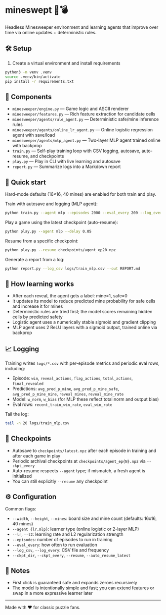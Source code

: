 
# mineswept 🚩💣

Headless Minesweeper environment and learning agents that improve over time via online updates + deterministic rules.

## 🛠️ Setup

1) Create a virtual environment and install requirements

```bash
python3 -m venv .venv
source .venv/bin/activate
pip install -r requirements.txt
```

## 🧩 Components

- `minesweeper/engine.py` — Game logic and ASCII renderer
- `minesweeper/features.py` — Rich feature extraction for candidate cells
- `minesweeper/agents/rule_agent.py` — Deterministic safe/mine inference rules
- `minesweeper/agents/online_lr_agent.py` — Online logistic regression agent with save/load
- `minesweeper/agents/mlp_agent.py` — Two-layer MLP agent trained online with backprop
- `train.py` — Self-play training loop with CSV logging, autosave, auto-resume, and checkpoints
- `play.py` — Play in CLI with live learning and autosave
- `report.py` — Summarize logs into a Markdown report

## 🚀 Quick start

Hard-mode defaults (16×16, 40 mines) are enabled for both train and play.

Train with autosave and logging (MLP agent):

```bash
python train.py --agent mlp --episodes 2000 --eval_every 200 --log_every 1 --log_csv logs/train_mlp.csv
```

Play a game using the latest checkpoint (auto-resume):

```bash
python play.py --agent mlp --delay 0.05
```

Resume from a specific checkpoint:

```bash
python play.py --resume checkpoints/agent_ep20.npz
```

Generate a report from a log:

```bash
python report.py --log_csv logs/train_mlp.csv --out REPORT.md
```

## 🧠 How learning works

- After each reveal, the agent gets a label: mine=1, safe=0
- It updates its model to reduce predicted mine probability for safe cells and increase it for mines
- Deterministic rules are tried first; the model scores remaining hidden cells by predicted safety
- Logistic agent uses a numerically stable sigmoid and gradient clipping
- MLP agent uses 2 ReLU layers with a sigmoid output, trained online via backprop

## 📈 Logging

Training writes `logs/*.csv` with per-episode metrics and periodic eval rows, including:

- Episode: `win`, `reveal_actions`, `flag_actions`, `total_actions`, `final_revealed`
- Predictions: `avg_pred_p_mine`, `avg_pred_p_mine_safe`, `avg_pred_p_mine_mine`, `reveal_mines`, `reveal_mine_rate`
- Model: `w_norm`, `w_bias` (for MLP these reflect total norm and output bias)
- Eval rows: `recent_train_win_rate`, `eval_win_rate`

Tail the log:

```bash
tail -n 20 logs/train_mlp.csv
```

## 💾 Checkpoints

- Autosave to `checkpoints/latest.npz` after each episode in training and after each game in play
- Periodic archival checkpoints at `checkpoints/agent_ep{N}.npz` via `--ckpt_every`
- Auto-resume respects `--agent` type; if mismatch, a fresh agent is initialized
- You can still explicitly `--resume` any checkpoint

## ⚙️ Configuration

Common flags:

- `--width`, `--height`, `--mines`: board size and mine count (defaults: 16x16, 40 mines)
- `--agent {lr,mlp}`: learner type (online logistic or 2-layer MLP)
- `--lr`, `--l2`: learning rate and L2 regularization strength
- `--episodes`: number of episodes to run in training
- `--eval_every`: how often to run evaluation
- `--log_csv`, `--log_every`: CSV file and frequency
- `--ckpt_dir`, `--ckpt_every`, `--resume`, `--auto_resume_latest`

## 📝 Notes

- First click is guaranteed safe and expands zeroes recursively
- The model is intentionally simple and fast; you can extend features or swap in a more expressive learner later

---

Made with ❤️ for classic puzzle fans.

